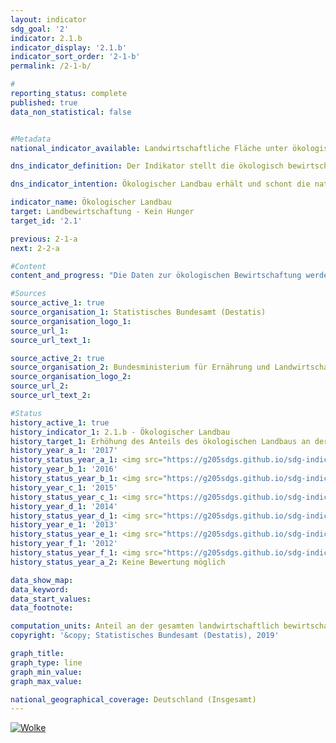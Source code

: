 ```yaml
---                   
layout: indicator                   
sdg_goal: '2'                   
indicator: 2.1.b                   
indicator_display: '2.1.b'                   
indicator_sort_order: '2-1-b'                   
permalink: /2-1-b/                   

#                   
reporting_status: complete                   
published: true                   
data_non_statistical: false                   


#Metadata                   
national_indicator_available: Landwirtschaftliche Fläche unter ökologischer Bewirtschaftung                   

dns_indicator_definition: Der Indikator stellt die ökologisch bewirtschaftete Fläche landwirtschaftlicher Betriebe, die dem Kontrollverfahren der EU-Rechtsvorschriften für den ökologischen Landbau unterliegen (Verordnung [EG] Nr. 834/2007 und Durchführungsvorschriften), als Anteil an der gesamten landwirtschaftlich genutzten Fläche in Deutschland dar. Hierbei sind sowohl die voll auf ökologische Bewirtschaftung umgestellten als auch die noch in der Umstellung befindlichen Flächen einbezogen.                   

dns_indicator_intention: Ökologischer Landbau erhält und schont die natürlichen Ressourcen in besonderem Maße, hat vielfältige positive Auswirkungen auf Natur, Klima und Umwelt und dient der Erzeugung qualitativ hochwertiger Lebensmittel. Deshalb soll bis zum Jahr 2030 der Anteil landwirtschaftlicher Flächen unter ökologischer Bewirtschaftung 20 % betragen.                   

indicator_name: Ökologischer Landbau                   
target: Landbewirtschaftung - Kein Hunger                   
target_id: '2.1'                   

previous: 2-1-a                   
next: 2-2-a                   

#Content                    
content_and_progress: "Die Daten zur ökologischen Bewirtschaftung werden sowohl von der Bundesanstalt für Landwirtschaft und Ernährung (BLE) im Auftrag des Bundesministeriums für Ernährung und Landwirtschaft (BMEL) als auch vom Statistischen Bundesamt ermittelt. Vom Statistischen Bundesamt werden zur Ermittlung der ökologisch bewirtschafteten Fläche verschiedene Erhebungen herangezogen. Die Bezugsgröße für die Anteilsberechnung ist die landwirtschaftlich genutzte Fläche, welche jährlich im Rahmen der Bodennutzungshaupterhebung ermittelt wird. Die landwirtschaftlich genutzte Fläche umfasst alle landwirtschaftlich oder gärtnerisch genutzten Flächen und Teilflächen. Gebäude- und Hofflächen der landwirtschaftlichen Betriebe sind demnach nicht in der Bezugsgröße enthalten. Die Daten des BMEL enthalten Angaben zur ökologisch bewirtschafteten Fläche, die von den Öko-Kontrollbehörden der Länder jährlich gemeldet werden. Stichtag ist der 31.12. eines Jahres. Alle Meldungen eines laufenden Jahres werden bis zu diesem Stichtag akkumuliert. In den Daten des BMEL ergeben sich geringfügig höhere Werte. Dies ist unter anderem darin begründet, dass dabei Flächen ohne Abschneidegrenze auf die gesamten Flächen mit Abschneidegrenze bezogen werden. Das heißt, in die Berechnung des Anteils gehen im Zähler auch sehr kleine Flächen ein, während im Nenner nur Flächen ab einer bestimmten Mindestgröße Berücksichtigung finden. Nach den Daten des Statistischen Bundesamtes stieg der Flächenanteil unter ökologischer Bewirtschaftung an der landwirtschaftlichen Nutzfläche zwischen 1999 und 2017 von 2,9 % auf 6,8 %. Das entspricht im Jahr 2017 einer Fläche von 1,14 Millionen Hektar. Die Daten des BMEL weisen methodisch bedingt einen leicht höheren Anteil von Ökolandbaufläche an der landwirtschaftlichen Nutzfläche aus. Der Wert für 2017 lag demnach bei 8,2 % oder 1,37 Millionen Hektar. In den  letzten Jahren ist die Fläche unter ökologischer Bewirtschaftung zwar weiter angewachsen, die jährliche prozentuale Zunahme hat aber nachgelassen, wobei sie zwischen 2016 und 2017 sogar stagnierte. Bei gleichbleibender Entwicklung würde das Ziel, dass bis 2030 20 % der landwirtschaftlichen Nutzfläche ökologisch bewirtschaftet werden, nicht erreicht. Die Ökolandbaufläche Deutschlands wurde 2017 wie folgt genutzt: 55,9 % als Dauergrünland, 42,5 % für Ackerland und 1,6 % für sonstige Flächen. Demgegenüber lag der Schwerpunkt in der Landwirtschaft insgesamt mit 70,5 % bei den Ackerflächen, der Anteil des Dauergrünlands betrug 28,3 % und die sonstigen Flächen bedeckten 1,2 % der gesamten landwirtschaftlich genutzten Fläche. Nach Ergebnissen der Agrarstrukturerhebung 2016 verfügte unter allen Bundesländern Bayern mit rund 23 % über den größten Anteil der ökologisch bewirtschafteten Fläche, gefolgt von Brandenburg mit 12 % und Baden-Württemberg mit knapp 12 %. Die Umstellung auf Ökolandbau wird von den einzelnen Bundesländern in unterschiedlichem Umfang gefördert. In den Staaten der EU-28 wurde nach Angaben von Eurostat im Jahr 2016 eine Fläche von insgesamt 11,9 Millionen Hektar ökologisch bewirtschaftet. Bezogen auf die gesamte landwirtschaftlich genutzte Fläche der einzelnen EU-Länder waren die höchsten Anteile der Ökolandbaufläche für Österreich mit 21,2 % zu verzeichnen, gefolgt von Schweden mit 18,3 %, Estland mit 18,0 %, Italien mit 14,2 % und der Tschechischen Republik mit 14,0 %."                   

#Sources
source_active_1: true                           
source_organisation_1: Statistisches Bundesamt (Destatis)                           
source_organisation_logo_1:                            
source_url_1:                            
source_url_text_1:                            

source_active_2: true                           
source_organisation_2: Bundesministerium für Ernährung und Landwirtschaft (BMEL)                           
source_organisation_logo_2:                            
source_url_2:                            
source_url_text_2:                            

#Status                   
history_active_1: true                   
history_indicator_1: 2.1.b - Ökologischer Landbau                   
history_target_1: Erhöhung des Anteils des ökologischen Landbaus an der landwirtschaftlich genutzten Fläche auf 20 % bis 2030
history_year_a_1: '2017'                           
history_status_year_a_1: <img src="https://g205sdgs.github.io/sdg-indicators/public/Wettersymbole/Wolke.png" alt="Wolke" />
history_year_b_1: '2016'                           
history_status_year_b_1: <img src="https://g205sdgs.github.io/sdg-indicators/public/Wettersymbole/Wolke.png" alt="Wolke" />
history_year_c_1: '2015'                           
history_status_year_c_1: <img src="https://g205sdgs.github.io/sdg-indicators/public/Wettersymbole/Wolke.png" alt="Wolke" />
history_year_d_1: '2014'                           
history_status_year_d_1: <img src="https://g205sdgs.github.io/sdg-indicators/public/Wettersymbole/Wolke.png" alt="Wolke" />
history_year_e_1: '2013'                           
history_status_year_e_1: <img src="https://g205sdgs.github.io/sdg-indicators/public/Wettersymbole/Blitz.png" alt="Blitz" />
history_year_f_1: '2012'                           
history_status_year_f_1: <img src="https://g205sdgs.github.io/sdg-indicators/public/Wettersymbole/Blitz.png" alt="Blitz" />
history_status_year_a_2: Keine Bewertung möglich

data_show_map: 
data_keyword:                    
data_start_values:                    
data_footnote:                    

computation_units: Anteil an der gesamten landwirtschaftlich bewirtschafteten Fläche, in %                   
copyright: '&copy; Statistisches Bundesamt (Destatis), 2019'                   

graph_title:                    
graph_type: line                   
graph_min_value:                    
graph_max_value:                    

national_geographical_coverage: Deutschland (Insgesamt)                   
---
```

<a href="https://nachhaltige-entwicklung-deutschland.github.io/open-sdg-site-starter/status/"><img src="https://g205sdgs.github.io/sdg-indicators/public/Wettersymbole/Wolke.png" alt="Wolke" />                           
</a>